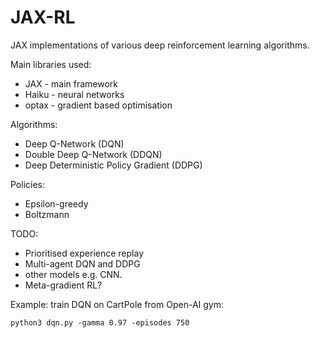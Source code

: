 # JAX-RL
JAX implementations of various deep reinforcement learning algorithms.

Main libraries used:
* JAX - main framework
* Haiku - neural networks
* optax - gradient based optimisation

Algorithms:
* Deep Q-Network (DQN)
* Double Deep Q-Network (DDQN)
* Deep Deterministic Policy Gradient (DDPG)

Policies:
* Epsilon-greedy
* Boltzmann

TODO:
* Prioritised experience replay
* Multi-agent DQN and DDPG
* other models e.g. CNN.
* Meta-gradient RL?

Example: train DQN on CartPole from Open-AI gym:
```
python3 dqn.py -gamma 0.97 -episodes 750 
```
